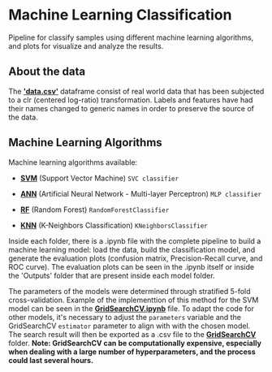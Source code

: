 # Machine Learning Classification
Pipeline for classify samples using different machine learning algorithms, and plots for visualize and analyze the results.

## About the data
The __['data.csv'](https://github.com/CassSouza/Machine-Learning-Classification/tree/main/Database)__ dataframe consist of real world data that has been subjected to a clr (centered log-ratio) transformation. Labels and features have had their names changed to generic names in order to preserve the source of the data.

## Machine Learning Algorithms 
Machine learning algorithms available:

+ __[SVM](https://github.com/CassSouza/Machine-Learning-Classification/tree/main/SVM)__ (Support Vector Machine) `SVC classifier`

+ __[ANN](https://github.com/CassSouza/Machine-Learning-Classification/tree/main/ANN)__ (Artificial Neural Network - Multi-layer Perceptron) `MLP classifier`

+ __[RF](https://github.com/CassSouza/Machine-Learning-Classification/tree/main/RF)__ (Random Forest) `RandomForestClassifier`

+ __[KNN](https://github.com/CassSouza/Machine-Learning-Classification/tree/main/KNN)__ (K-Neighbors Classification) `KNeighborsClassifier`


Inside each folder, there is a .ipynb file with the complete pipeline to build a machine learning model: load the data, build the classification model, and generate the evaluation plots (confusion matrix, Precision-Recall curve, and ROC curve). The evaluation plots can be seen in the .ipynb itself or inside the 'Outputs' folder that are present inside each model folder.  

The parameters of the models were determined through stratified 5-fold cross-validation. Example of the implementtion of this method for the SVM model can be seen in the __[GridSearchCV.ipynb](https://github.com/CassSouza/Machine-Learning-Classification/blob/main/GridSearchCV/GridSearchCV.ipynb)__ file. To adapt the code for other models, it's necessary to adjust the `parameters` variable and the GridSearchCV `estimator` parameter to align with with the chosen model. The search result will then be exported as a .csv file to the __[GridSearchCV](https://github.com/CassSouza/Machine-Learning-Classification/tree/main/GridSearchCV)__ folder.  **Note: GridSearchCV can be computationally expensive, especially when dealing with a large number of hyperparameters, and the process could last several hours.**





